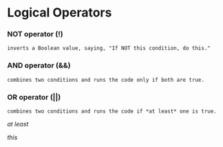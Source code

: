#   Logical Operators

### NOT operator (!)    
```inverts a Boolean value, saying, "If NOT this condition, do this."```
### AND operator (&&)   
```combines two conditions and runs the code only if both are true.```
### OR operator (||)    
```combines two conditions and runs the code if *at least* one is true.```

*at least*

*this*


